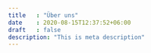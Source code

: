 ```yaml
---
title   : "Über uns"
date    : 2020-08-15T12:37:52+06:00
draft   : false
description: "This is meta description"
---
```

